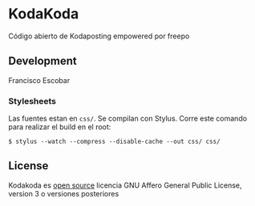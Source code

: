 # KodaKoda

Código abierto de Kodaposting empowered por freepo

## Development
Francisco Escobar
### Stylesheets

Las fuentes estan en  `css/`. Se compilan con Stylus. Corre este comando para realizar el build en el root:

`$ stylus --watch --compress --disable-cache --out css/ css/`



## License

Kodakoda es [open source](https://www.gnu.org/philosophy/free-sw.html) licencia   GNU Affero General Public License,  version 3 o versiones posteriores
